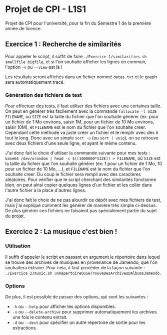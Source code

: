 # Projet de CPI - L1S1
Projet de CPI pour l'université, pour la fin du Semestre 1 de la première année de licence.

## Exercice 1 : Recherche de similarités
Pour appeler le script, il suffit de faire `./Exercice 1/similarities.sh smallfile bigfile`, et si l'on souhaite afficher les lignes en commun, l'option `-v` ou `--view` est là !

Les résultats seront affichés dans un fichier nommé `datas.txt` et le graph sera automatiquement tracé.

### Génération des fichiers de test
Pour effectuer des tests, il faut utiliser des fichiers avec une certaines taille. On peut en générer très facilement avec la commande `fallocate -l SIZE FILENAME`, où `SIZE` est la taille du fichier que l'on souhaite générer (ex: pour un fichier de 1 Mo environs, saisir 1M, pour un fichier de 10 Mo environs, saisir 10M), et `FILENAME` est le nom du fichier que l'on souhaite creer. Cependant cette méthode va juste créer un fichier et le remplir avec des `0` tout le long. Donc avec un simple `sort -u` (ou `sort | uniq`), on se retrouve avec deux fichiers d'une seule ligne, et ayant le même contenu.

J'ai donc fait le choix d'utiliser la commande suivante pour mes tests : `base64 /dev/urandom | head -c $((1000000*SIZE)) > FILENAME`, où `SIZE` est la taille du fichier que l'on souhaite générer (ex: 1 pour un fichier de 1 Mo, 10 pour un fichier de 10 Mo, ...), et `FILENAME` est le nom du fichier que l'on souhaite creer. Du coup le fichier sera rempli avec des caractères aléatoires. Pour vérifier que le script cherchant des similarités fonctionne bien, on peut ainsi copier quelques lignes d'un fichier et les coller dans l'autre fichier à la place d'autres lignes.

J'ai donc fait le choix de ne pas alourdir ce dépôt avec mes fichiers de test, mais j'ai expliqué comment les générer de manière très simple ci-dessus. De plus générer ces fichiers ne faisaient pas spécialement partie du sujet du projet.


## Exercice 2 : La musique c'est bien !

### Utilisation
Il suffit d'appeler le script en passant en argument le répertoire dans lequel se trouve des archives de musiques en provenance de Jamendo, que l'on souhaitera extraire. Pour cela, il faut procéder de la façon suivante : `./Exercice 2/music.sh unRepertoireOuSeTrouveDesArchivesDAlbumsJamendo`.

### Options
De plus, il est possible de passer des options, qui sont les suivantes :
 * `-h` ou `--help` pour afficher les options disponibles.
 * `-x` ou `--delete-archive` pour supprimer automatiquement les archives une fois le contenu extrait.
 * `-d` ou `--dest` pour spécifier un autre répertoire de sortie pour les extractions.
